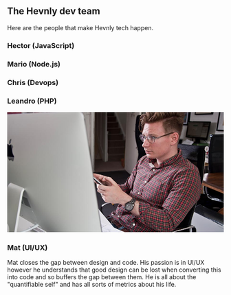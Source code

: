 ## The Hevnly dev team ##
Here are the people that make Hevnly tech happen.

### Hector (JavaScript) ###

### Mario (Node.js) ###

### Chris (Devops) ###

### Leandro (PHP) ###

![Mat bio pic](/img/mat-bio-page.jpg "Mat bio pic")
### Mat (UI/UX) ###
Mat closes the gap between design and code. His passion is in UI/UX however he understands that good design can be lost when converting this into code and so buffers the gap between them. He is all about the "quantifiable self" and has all sorts of metrics about his life.